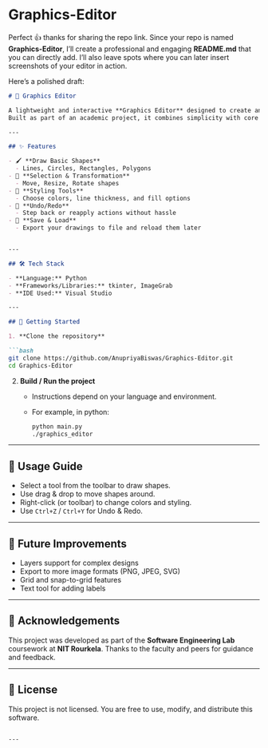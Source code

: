 # Graphics-Editor
Perfect 👍 thanks for sharing the repo link. Since your repo is named **Graphics-Editor**, I’ll create a professional and engaging **README.md** that you can directly add. I’ll also leave spots where you can later insert screenshots of your editor in action.

Here’s a polished draft:

````markdown
# 🎨 Graphics Editor

A lightweight and interactive **Graphics Editor** designed to create and manipulate 2D shapes with ease.  
Built as part of an academic project, it combines simplicity with core drawing features to help users design and experiment visually.

---

## ✨ Features

- 🖌️ **Draw Basic Shapes**
  - Lines, Circles, Rectangles, Polygons
- 🎯 **Selection & Transformation**
  - Move, Resize, Rotate shapes
- 🎨 **Styling Tools**
  - Choose colors, line thickness, and fill options
- 🔄 **Undo/Redo**
  - Step back or reapply actions without hassle
- 💾 **Save & Load**
  - Export your drawings to file and reload them later


---

## 🛠️ Tech Stack

- **Language:** Python
- **Frameworks/Libraries:** tkinter, ImageGrab
- **IDE Used:** Visual Studio

---

## 🚀 Getting Started

1. **Clone the repository**

```bash
git clone https://github.com/AnupriyaBiswas/Graphics-Editor.git
cd Graphics-Editor
````

2. **Build / Run the project**

   * Instructions depend on your language and environment.
   * For example, in python:

     ```bash
     python main.py
     ./graphics_editor
     ```

---

## 🧪 Usage Guide

* Select a tool from the toolbar to draw shapes.
* Use drag & drop to move shapes around.
* Right-click (or toolbar) to change colors and styling.
* Use `Ctrl+Z` / `Ctrl+Y` for Undo & Redo.

---

## 📌 Future Improvements

* Layers support for complex designs
* Export to more image formats (PNG, JPEG, SVG)
* Grid and snap-to-grid features
* Text tool for adding labels

---

## 🙌 Acknowledgements

This project was developed as part of the **Software Engineering Lab** coursework at **NIT Rourkela**.
Thanks to the faculty and peers for guidance and feedback.

---

## 📜 License

This project is not licensed.
You are free to use, modify, and distribute this software.

```

---
